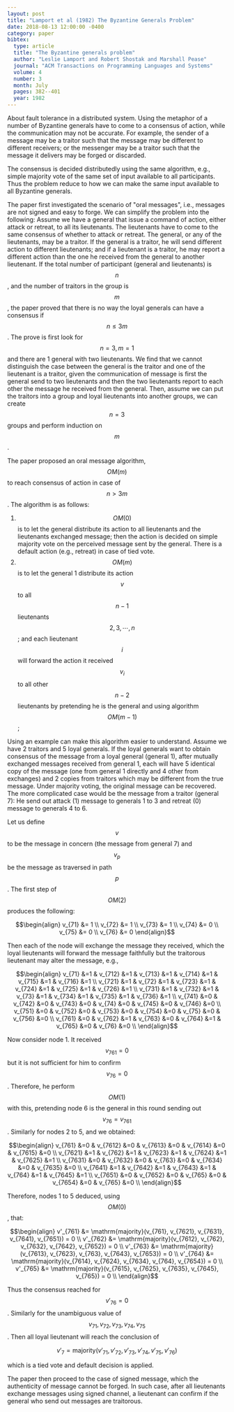 ```yaml
---
layout: post
title: "Lamport et al (1982) The Byzantine Generals Problem"
date: 2018-08-13 12:00:00 -0400
category: paper
bibtex:
  type: article
  title: "The Byzantine generals problem"
  author: "Leslie Lamport and Robert Shostak and Marshall Pease"
  journal: "ACM Transactions on Programming Languages and Systems"
  volume: 4
  number: 3
  month: July
  pages: 382--401
  year: 1982
---
```


About fault tolerance in a distributed system. Using the metaphor of a number of
Byzantine generals have to come to a consensus of action, while the
communication may not be accurate. For example, the sender of a message may be a
traitor such that the message may be different to different receivers; or the
messenger may be a traitor such that the message it delivers may be forged or
discarded.

The consensus is decided distributedly using the same algorithm, e.g., simple
majority vote of the same set of input available to all participants. Thus the
problem reduce to how we can make the same input available to all Byzantine
generals.

The paper first investigated the scenario of "oral messages", i.e., messages are
not signed and easy to forge. We can simplify the problem into the following:
Assume we have a general that issue a command of action, either attack or
retreat, to all its lieutenants. The lieutenants have to come to the same
consensus of whether to attack or retreat. The general, or any of the
lieutenants, may be a traitor. If the general is a traitor, he will send
different action to different lieutenants; and if a lieutenant is a traitor, he
may report a different action than the one he received from the general to
another lieutenant. If the total number of participant (general and lieutenants)
is $$n$$, and the number of traitors in the group is $$m$$, the paper proved that
there is no way the loyal generals can have a consensus if $$n\le 3m$$. The
prove is first look for $$n=3, m=1$$ and there are 1 general with two
lieutenants. We find that we cannot distinguish the case between the general is
the traitor and one of the lieutenant is a traitor, given the communication of
message is first the general send to two lieutenants and then the two
lieutenants report to each other the message he received from the general. Then,
assume we can put the traitors into a group and loyal lieutenants into another
groups, we can create $$n=3$$ groups and perform induction on $$m$$.

The paper proposed an oral message algorithm, $$OM(m)$$ to reach consensus of
action in case of $$n>3m$$. The algorithm is as follows:

1. $$OM(0)$$ is to let the general distribute its action to all lieutenants and
   the lieutenants exchanged message; then the action is decided on simple
   majority vote on the perceived message sent by the general. There is a default
   action (e.g., retreat) in case of tied vote.
2. $$OM(m)$$ is to let the general 1 distribute its action $$v$$ to all
   $$n-1$$ lieutenants $$2,3,\cdots,n$$; and each lieutenant $$i$$ will forward
   the action it received $$v_i$$ to all other $$n-2$$ lieutenants by pretending
   he is the general and using algorithm $$OM(m-1)$$;

Using an example can make this algorithm easier to understand. Assume we have 2
traitors and 5 loyal generals. If the loyal generals want to obtain consensus of
the message from a loyal general (general 1), after mutually exchanged messages
received from general 1, each will have 5 identical copy of the message (one
from general 1 directly and 4 other from exchanges) and 2 copies from traitors
which may be different from the true message. Under majority voting, the
original message can be recovered. The more complicated case would be the
message from a traitor (general 7): He send out attack (1) message to generals
1 to 3 and retreat (0) message to generals 4 to 6.

Let us define $$v$$ to be the message in concern (the message from general 7)
and $$v_p$$ be the message as traversed in path $$p$$. The first step of
$$OM(2)$$ produces the following:

$$\begin{align}
v_{71} &= 1 \\
v_{72} &= 1 \\
v_{73} &= 1 \\
v_{74} &= 0 \\
v_{75} &= 0 \\
v_{76} &= 0
\end{align}$$

Then each of the node will exchange the message they received, which the loyal
lieutenants will forward the message faithfully but the traitorous lieutenant
may alter the message, e.g.,

$$\begin{align}
v_{71} &=1 & v_{712} &=1 & v_{713} &=1 & v_{714} &=1 & v_{715} &=1 & v_{716} &=1 \\
v_{721} &=1 & v_{72} &=1 & v_{723} &=1 & v_{724} &=1 & v_{725} &=1 & v_{726} &=1 \\
v_{731} &=1 & v_{732} &=1 & v_{73} &=1 & v_{734} &=1 & v_{735} &=1 & v_{736} &=1 \\
v_{741} &=0 & v_{742} &=0 & v_{743} &=0 & v_{74} &=0 & v_{745} &=0 & v_{746} &=0 \\
v_{751} &=0 & v_{752} &=0 & v_{753} &=0 & v_{754} &=0 & v_{75} &=0 & v_{756} &=0 \\
v_{761} &=0 & v_{762} &=1 & v_{763} &=0 & v_{764} &=1 & v_{765} &=0 & v_{76} &=0 \\
\end{align}$$

Now consider node 1. It received $$v_{761}=0$$ but it is not sufficient for him
to confirm $$v_{76}=0$$. Therefore, he perform $$OM(1)$$ with this, pretending
node 6 is the general in this round sending out $$v_{76}=v_{761}$$. Similarly
for nodes 2 to 5, and we obtained:

$$\begin{align}
v_{761} &=0 & v_{7612} &=0 & v_{7613} &=0 & v_{7614} &=0 & v_{7615} &=0 \\
v_{7621} &=1 & v_{762} &=1 & v_{7623} &=1 & v_{7624} &=1 & v_{7625} &=1 \\
v_{7631} &=0 & v_{7632} &=0 & v_{763} &=0 & v_{7634} &=0 & v_{7635} &=0 \\
v_{7641} &=1 & v_{7642} &=1 & v_{7643} &=1 & v_{764} &=1 & v_{7645} &=1 \\
v_{7651} &=0 & v_{7652} &=0 & v_{765} &=0 & v_{7654} &=0 & v_{765} &=0 \\
\end{align}$$

Therefore, nodes 1 to 5 deduced, using $$OM(0)$$, that:

$$\begin{align}
v'_{761} &= \mathrm{majority}(v_{761}, v_{7621}, v_{7631}, v_{7641}, v_{7651}) = 0 \\
v'_{762} &= \mathrm{majority}(v_{7612}, v_{762}, v_{7632}, v_{7642}, v_{7652}) = 0 \\
v'_{763} &= \mathrm{majority}(v_{7613}, v_{7623}, v_{763}, v_{7643}, v_{7653}) = 0 \\
v'_{764} &= \mathrm{majority}(v_{7614}, v_{7624}, v_{7634}, v_{764}, v_{7654}) = 0 \\
v'_{765} &= \mathrm{majority}(v_{7615}, v_{7625}, v_{7635}, v_{7645}, v_{765}) = 0 \\
\end{align}$$

Thus the consensus reached for $$v'_{76} = 0$$. Similarly for the unambiguous
value of $$v_{71}, v_{72}, v_{73}, v_{74}, v_{75}$$. Then all loyal lieutenant
will reach the conclusion of

$$v'_{7} = \mathrm{majority}(v'_{71}, v'_{72}, v'_{73}, v'_{74}, v'_{75}, v'_{76})$$

which is a tied vote and default decision is applied.

The paper then proceed to the case of signed message, which the authenticity of
message cannot be forged. In such case, after all lieutenants exchange messages
using signed channel, a lieutenant can confirm if the general who send out
messages are traitorous.
